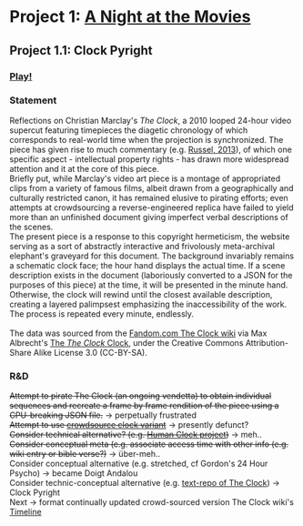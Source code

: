 # Project 1: [A Night at the Movies](https://github.com/ylliez/CART263/tree/main/projects/proj01_movieNight)

## Project 1.1: Clock Pyright

### [Play!](https://ylliez.github.io/CART263/projects/proj01_movieNight/proj01_clockPyright/)

### Statement
Reflections on Christian Marclay's *The Clock*, a 2010 looped 24-hour video supercut featuring timepieces the diagetic chronology of which corresponds to real-world time when the projection is synchronized. The piece has given rise to much commentary (e.g. [Russel, 2013](http://catherinerussell.ca/wp-content/uploads/2013/10/Russell-FW-54-2-Archival-Cinephilia-in-The-Clock.pdf)), of which one specific aspect - intellectual property rights - has drawn more widespread attention and it at the core of this piece.<br>
Briefly put, while Marclay's video art piece is a montage of appropriated clips from a variety of famous films, albeit drawn from a geographically and culturally restricted canon, it has remained elusive to pirating efforts; even attempts at crowdsourcing a reverse-engineered replica have failed to yield more than an unfinished document giving imperfect verbal descriptions of the scenes.<br>
The present piece is a response to this copyright hermeticism, the website serving as a sort of abstractly interactive and frivolously meta-archival elephant's graveyard for this document. The background invariably remains a schematic clock face; the hour hand displays the actual time. If a scene description exists in the document (laboriously converted to a JSON for the purposes of this piece) at the time, it will be presented in the minute hand. Otherwise, the clock will rewind until the closest available description, creating a layered palimpsest emphasizing the inaccessibility of the work. The process is repeated every minute, endlessly.<br><br>
The data was sourced from the [Fandom.com The Clock wiki](https://theclock.fandom.com/wiki/) via Max Albrecht's [The *The Clock* Clock](http://clockclock.ars.is/), under the Creative Commons Attribution-Share Alike License 3.0 (CC-BY-SA).

### R&D

~~Attempt to pirate The Clock (an ongoing vendetta) to obtain individual sequences and recreate a frame by frame rendition of the piece using a CPU-breaking JSON file.~~ -> perpetually frustrated<br>
~~Attempt to use [crowdsource clock variant](https://theclockmarclay.wikia.com/wiki/Crowdsourcing-The-Clock)~~ -> presently defunct?<br>
~~Consider technical alternative? (e.g. [Human Clock project](https://humanclock.com/))~~ -> meh..<br>
~~Consider conceptual meta (e.g. associate access time with other info (e.g. wiki entry or bible verse?)~~ -> über-meh..<br>
Consider conceptual alternative (e.g. stretched, cf Gordon's 24 Hour Psycho) -> became Doigt Andalou<br>
Consider technic-conceptual alternative (e.g. [text-repo of The Clock](http://clockclock.ars.is/)) -> Clock Pyright<br>
Next -> format continually updated crowd-sourced version The Clock wiki's [Timeline](https://theclock.fandom.com/wiki/Timeline)
